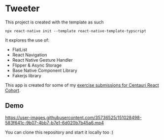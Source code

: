 # Tweeter

This project is created with the template as such
```
npx react-native init --template react-native-template-typscript
```

It explores the use of: 
- FlatList
- React Navigation
- React Native Gesture Handler
- Flipper & Async Storage
- Base Native Component Library
- Fakerjs library

This app is created for some of my [exercise submissions for Centauri React Cohort](https://github.com/lyqht/centauri-react-native).

## Demo

https://user-images.githubusercontent.com/35736525/151028498-583f641c-9b07-4bb7-b7e1-6d020b7b45a6.mp4

You can clone this repository and start it locally too :)
